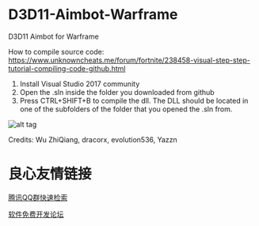 # D3D11-Aimbot-Warframe
D3D11 Aimbot for Warframe

How to compile source code:
https://www.unknowncheats.me/forum/fortnite/238458-visual-step-step-tutorial-compiling-code-github.html

1. Install Visual Studio 2017 community
2. Open the .sln inside the folder you downloaded from github
3. Press CTRL+SHIFT+B to compile the dll.
The DLL should be located in one of the subfolders of the folder that you opened the .sln from.

![alt tag](https://github.com/DrNseven/D3D11-Aimbot-Warframe/blob/master/warframed3d11.jpg)


Credits: Wu ZhiQiang, dracorx, evolution536, Yazzn


 # 良心友情链接

[腾讯QQ群快速检索](http://u.720life.cn/s/8cf73f7c)

[软件免费开发论坛](http://u.720life.cn/s/bbb01dc0)